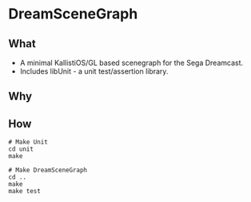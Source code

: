# DreamSceneGraph

## What
* A minimal KallistiOS/GL based scenegraph for the Sega Dreamcast.
* Includes libUnit - a unit test/assertion library.

## Why

## How

```
# Make Unit
cd unit
make

# Make DreamSceneGraph
cd ..
make
make test
```

